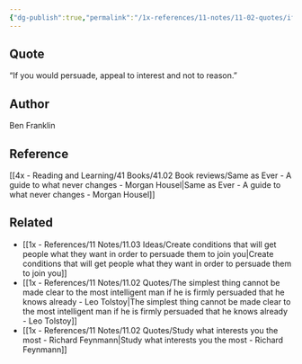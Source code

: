 ```yaml
---
{"dg-publish":true,"permalink":"/1x-references/11-notes/11-02-quotes/if-you-would-persuade-appeal-to-interest-and-not-to-reason-ben-franklin/","title":"If you would persuade, appeal to interest and not to reason - Ben Franklin","created":"2025-07-08T19:02:02.649+03:00","updated":"2025-07-08T20:11:18.639+03:00"}
---
```



## Quote
“If you would persuade, appeal to interest and not to reason.”

## Author
Ben Franklin

## Reference
[[4x - Reading and Learning/41 Books/41.02 Book reviews/Same as Ever - A guide to what never changes - Morgan Housel\|Same as Ever - A guide to what never changes - Morgan Housel]]

## Related
- [[1x - References/11 Notes/11.03 Ideas/Create conditions that will get people what they want in order to persuade them to join you\|Create conditions that will get people what they want in order to persuade them to join you]]
- [[1x - References/11 Notes/11.02 Quotes/The simplest thing cannot be made clear to the most intelligent man if he is firmly persuaded that he knows already - Leo Tolstoy\|The simplest thing cannot be made clear to the most intelligent man if he is firmly persuaded that he knows already - Leo Tolstoy]]
- [[1x - References/11 Notes/11.02 Quotes/Study what interests you the most - Richard Feynmann\|Study what interests you the most - Richard Feynmann]]